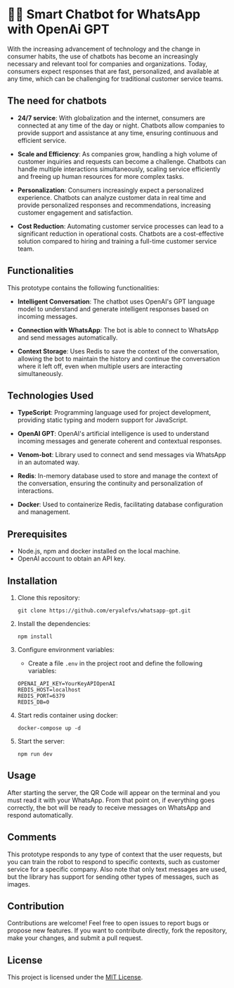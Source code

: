 # 🤖📲 Smart Chatbot for WhatsApp with OpenAi GPT

With the increasing advancement of technology and the change in consumer habits, the use of chatbots has become an increasingly necessary and relevant tool for companies and organizations. Today, consumers expect responses that are fast, personalized, and available at any time, which can be challenging for traditional customer service teams.

## The need for chatbots

- **24/7 service**: With globalization and the internet, consumers are connected at any time of the day or night. Chatbots allow companies to provide support and assistance at any time, ensuring continuous and efficient service.

- **Scale and Efficiency**: As companies grow, handling a high volume of customer inquiries and requests can become a challenge. Chatbots can handle multiple interactions simultaneously, scaling service efficiently and freeing up human resources for more complex tasks.

- **Personalization**: Consumers increasingly expect a personalized experience. Chatbots can analyze customer data in real time and provide personalized responses and recommendations, increasing customer engagement and satisfaction.

- **Cost Reduction**: Automating customer service processes can lead to a significant reduction in operational costs. Chatbots are a cost-effective solution compared to hiring and training a full-time customer service team.

## Functionalities
This prototype contains the following functionalities:

- **Intelligent Conversation**: The chatbot uses OpenAI's GPT language model to understand and generate intelligent responses based on incoming messages.
  
- **Connection with WhatsApp**: The bot is able to connect to WhatsApp and send messages automatically.

- **Context Storage**: Uses Redis to save the context of the conversation, allowing the bot to maintain the history and continue the conversation where it left off, even when multiple users are interacting simultaneously.

## Technologies Used

- **TypeScript**: Programming language used for project development, providing static typing and modern support for JavaScript.

- **OpenAI GPT**: OpenAI's artificial intelligence is used to understand incoming messages and generate coherent and contextual responses.

- **Venom-bot**: Library used to connect and send messages via WhatsApp in an automated way.

- **Redis**: In-memory database used to store and manage the context of the conversation, ensuring the continuity and personalization of interactions.

- **Docker**: Used to containerize Redis, facilitating database configuration and management.

## Prerequisites

- Node.js, npm and docker installed on the local machine.
- OpenAI account to obtain an API key.

## Installation

1. Clone this repository:

    ```
    git clone https://github.com/eryalefvs/whatsapp-gpt.git
    ```

2. Install the dependencies:

    ```
    npm install
    ```

3. Configure environment variables:

   - Create a file `.env` in the project root and define the following variables:

    ```
    OPENAI_API_KEY=YourKeyAPIOpenAI
    REDIS_HOST=localhost
    REDIS_PORT=6379
    REDIS_DB=0
    ```

4. Start redis container using docker:

    ```
    docker-compose up -d
    ```

5. Start the server:

    ```
    npm run dev
    ```

## Usage

After starting the server, the QR Code will appear on the terminal and you must read it with your WhatsApp. From that point on, if everything goes correctly, the bot will be ready to receive messages on WhatsApp and respond automatically.

## Comments

This prototype responds to any type of context that the user requests, but you can train the robot to respond to specific contexts, such as customer service for a specific company. Also note that only text messages are used, but the library has support for sending other types of messages, such as images.

## Contribution

Contributions are welcome! Feel free to open issues to report bugs or propose new features. If you want to contribute directly, fork the repository, make your changes, and submit a pull request.

## License

This project is licensed under the [MIT License](https://opensource.org/licenses/MIT).

